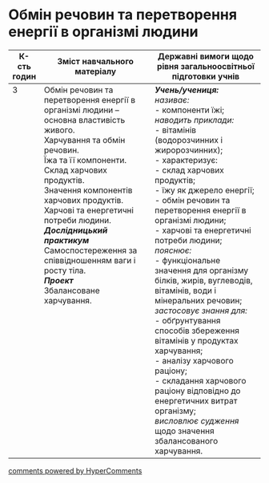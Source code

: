 <div id="hypercomments_widget" class="js-hypercomments-widget invisible"></div>

# Обмін речовин та перетворення енергії в організмі людини

<table>
  <tr>
    <td width="10%" align="center"><b>К-сть годин</b></td>  
    <td width="45%" align="center"><b>Зміст навчального матеріалу</b></td>
    <td width="45%" align="center"><b>Державні вимоги щодо рівня загальноосвітньої підготовки учнів</b></td>
  </tr>
<tbody>
  <tr>
<td width="10%" style="vertical-align:top !important;">3</td>
    <td width="45%" style="vertical-align:top !important;">
Обмін речовин та перетворення енергії в організмі людини – основна властивість живого.<br>
Харчування та обмін речовин.<br>
Їжа та її компоненти. <br>
Склад харчових продуктів. <br>
Значення компонентів харчових продуктів. <br>
Харчові та енергетичні потреби людини.<br>
<b><i>Дослідницький практикум</i></b><br>
Самоспостереження за співвідношенням ваги і росту тіла.<br>
<b><i>Проект</b></i><br>
Збалансоване харчування. 
</td>
    <td width="45%" style="vertical-align:top !important;">
<i><b>Учень/учениця:</b></i><br>
<i>називає:</i><br>
- компоненти їжі;<br>
<i>наводить приклади:</i><br>
- вітамінів (водорозчинних і жиророзчинних);<br>
- характеризує: <br>
- склад харчових продуктів;<br>
- їжу як джерело енергії;<br>
- обмін речовин та перетворення енергії в організмі людини;<br>
- харчові та енергетичні потреби людини; <br>
<i>пояснює:</i> <br>
- функціональне значення для організму білків, жирів, вуглеводів, вітамінів, води і мінеральних речовин; <br>
<i>застосовує знання для:</i> <br>
- обґрунтування способів збереження вітамінів у продуктах харчування;<br>
- аналізу харчового раціону;<br>
 - складання харчового раціону відповідно до енергетичних витрат  організму;<br>
<i>висловлює судження</i><br>
щодо значення збалансованого харчування. </td>
  </tr>
</tbody>
</table>

<div class="js-hypercomments-container">
<a href="http://hypercomments.com" class="hc-link" title="comments widget">comments powered by HyperComments</a>
</div>
